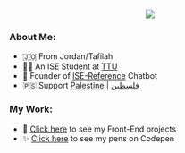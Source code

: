 <h1 align='center'>
    <img src='https://readme-typing-svg.herokuapp.com/?font=Roboto&color=000000&size=28&center=true&vCenter=true&lines=Hi+there!+I%27m+Mohammad+%F0%9F%91%8B'>
</h1>

### About Me:
* 🇯🇴 From Jordan/Tafilah
* 👨‍🎓 An ISE Student at [TTU](http://www.ttu.edu.jo)
* 🦾 Founder of [ISE-Reference](https://t.me/ise_reference_bot) Chatbot
* 🇵🇸 Support [Palestine](https://twitter.com/hashtag/FreePalestine) | [فلسطين](https://twitter.com/hashtag/%D9%81%D9%84%D8%B3%D8%B7%D9%8A%D9%86)

### My Work:
* 🚀 [Click here](https://github.com/mohammadjarabah/Front-End-Projects) to see my Front-End projects
* ✨ [Click here](https://codepen.io/mohammadjarabah) to see my pens on Codepen
<!-- * 👨🏻‍💻 [Click here](https://mj.urspace.io) to visit my personal website -->
